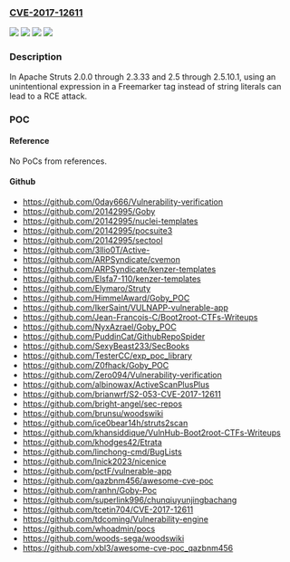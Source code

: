### [CVE-2017-12611](https://cve.mitre.org/cgi-bin/cvename.cgi?name=CVE-2017-12611)
![](https://img.shields.io/static/v1?label=Product&message=Apache%20Struts&color=blue)
![](https://img.shields.io/static/v1?label=Version&message=2.0.0%20-%202.3.33%20&color=brightgreen)
![](https://img.shields.io/static/v1?label=Version&message=2.5%20-%202.5.10.1%20&color=brightgreen)
![](https://img.shields.io/static/v1?label=Vulnerability&message=A%20possible%20Remote%20Code%20Execution%20attack%20when%20using%20an%20unintentional%20expression%20in%20Freemarker%20tag%20instead%20of%20string%20literals&color=brightgreen)

### Description

In Apache Struts 2.0.0 through 2.3.33 and 2.5 through 2.5.10.1, using an unintentional expression in a Freemarker tag instead of string literals can lead to a RCE attack.

### POC

#### Reference
No PoCs from references.

#### Github
- https://github.com/0day666/Vulnerability-verification
- https://github.com/20142995/Goby
- https://github.com/20142995/nuclei-templates
- https://github.com/20142995/pocsuite3
- https://github.com/20142995/sectool
- https://github.com/3llio0T/Active-
- https://github.com/ARPSyndicate/cvemon
- https://github.com/ARPSyndicate/kenzer-templates
- https://github.com/Elsfa7-110/kenzer-templates
- https://github.com/Elymaro/Struty
- https://github.com/HimmelAward/Goby_POC
- https://github.com/IkerSaint/VULNAPP-vulnerable-app
- https://github.com/Jean-Francois-C/Boot2root-CTFs-Writeups
- https://github.com/NyxAzrael/Goby_POC
- https://github.com/PuddinCat/GithubRepoSpider
- https://github.com/SexyBeast233/SecBooks
- https://github.com/TesterCC/exp_poc_library
- https://github.com/Z0fhack/Goby_POC
- https://github.com/Zero094/Vulnerability-verification
- https://github.com/albinowax/ActiveScanPlusPlus
- https://github.com/brianwrf/S2-053-CVE-2017-12611
- https://github.com/bright-angel/sec-repos
- https://github.com/brunsu/woodswiki
- https://github.com/ice0bear14h/struts2scan
- https://github.com/khansiddique/VulnHub-Boot2root-CTFs-Writeups
- https://github.com/khodges42/Etrata
- https://github.com/linchong-cmd/BugLists
- https://github.com/lnick2023/nicenice
- https://github.com/pctF/vulnerable-app
- https://github.com/qazbnm456/awesome-cve-poc
- https://github.com/ranhn/Goby-Poc
- https://github.com/superlink996/chunqiuyunjingbachang
- https://github.com/tcetin704/CVE-2017-12611
- https://github.com/tdcoming/Vulnerability-engine
- https://github.com/whoadmin/pocs
- https://github.com/woods-sega/woodswiki
- https://github.com/xbl3/awesome-cve-poc_qazbnm456

